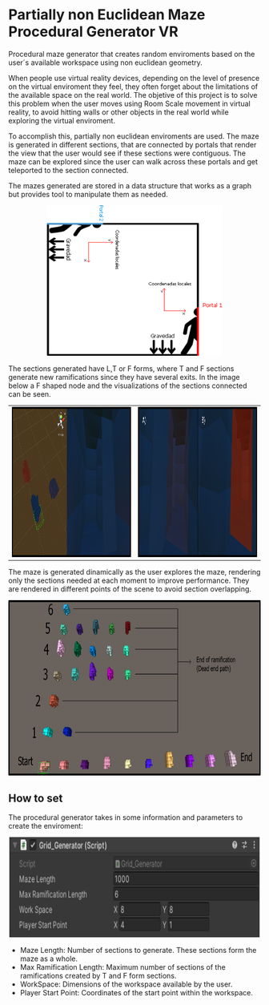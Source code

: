 # Partially non Euclidean Maze Procedural Generator VR

Procedural maze generator that creates random enviroments based on the user´s available workspace using non euclidean geometry.

When people use virtual reality devices, depending on the level of presence on the virtual enviroment they feel, they often forget about the limitations of the available space on the real world. The objetive of this project is to solve this problem when the user moves using Room Scale movement in virtual reality, to avoid hitting walls or other objects in the real world while exploring the virtual enviroment.

To accomplish this, partially non euclidean enviroments are used. The maze is generated in different sections, that are connected by portals that render the view that the user would see if these sections were contiguous. The maze can be explored since the user can walk across these portals and get teleported to the section connected.

The mazes generated are stored in a data structure that works as a graph but provides tool to manipulate them as needed.

<p align="center">
  <img width="350" height="300" src="/Images/portales.png">
</p>

The sections generated have L,T or F forms, where T and F sections generate new ramifications since they have several exits. In the image below a F shaped node and the visualizations of the sections connected can be seen.

<table width = "100%" align = "center">
  <tr>
    <td width = "50%" style = "text-align:left"> <img src="/Images/Gameplay_Example.png" width="350" height = "300"/></td>
    <td width = "50%" style = "text-align:right"> <img src="/Images/Both_Hallways.png" width="350" height = "300"/></td>
  </tr>
</table>

The maze is generated dinamically as the user explores the maze, rendering only the sections needed at each moment to improve performance. They are rendered in different points of the scene to avoid section overlapping.

<p align="center">
  <img width="650" height="350" src="/Images/Full_Maze_Eng.png">
</p>

## How to set

The procedural generator takes in some information and parameters to create the enviroment:

<p align="center">
  <img width="500" height="200" src="/Images/Options.png">
</p>

* Maze Length: Number of sections to generate. These sections form the maze as a whole.
* Max Ramification Length: Maximum number of sections of the ramifications created by T and F form sections.
* WorkSpace: Dimensions of the workspace available by the user.
* Player Start Point: Coordinates of the start point within the workspace.
